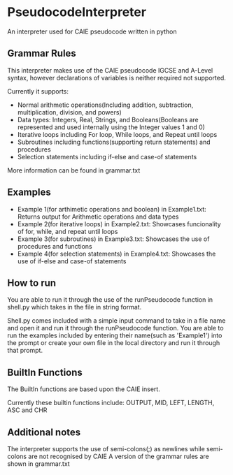 # PseudocodeInterpreter
An interpreter used for CAIE pseudocode written in python

## Grammar Rules
This interpreter makes use of the CAIE pseudocode IGCSE and A-Level syntax, however declarations of variables is neither required not supported.

Currently it supports:
- Normal arithmetic operations(Including addition, subtraction, multiplication, division, and powers)
- Data types: Integers, Real, Strings, and Booleans(Booleans are represented and used internally using the Integer values 1 and 0)
- Iterative loops including For loop, While loops, and Repeat until loops
- Subroutines including functions(supporting return statements) and procedures
- Selection statements including if-else and case-of statements

More information can be found in grammar.txt
  
## Examples
- Example 1(for arthimetic operations and boolean) in Example1.txt: Returns output for Arithmetic operations and data types
- Example 2(for iterative loops) in Example2.txt: Showcases funcionality of for, while, and repeat until loops
- Example 3(for subroutines) in Example3.txt: Showcases the use of procedures and functions
- Example 4(for selection statements) in Example4.txt: Showcases the use of if-else and case-of statements

## How to run
You are able to run it through the use of the runPseudocode function in shell.py which takes in the file in string format. 

Shell.py comes included with a simple input command to take in a file name and open it and run it through the runPseudocode function. 
You are able to run the examples included by entering their name(such as 'Example1') into the prompt or create your own file in the local directory and run it through that prompt. 

## BuiltIn Functions
The BuiltIn functions are based upon the CAIE insert.

Currently these builtin functions include: OUTPUT, MID, LEFT, LENGTH, ASC and CHR


## Additional notes
The interpreter supports the use of semi-colons(;) as newlines while semi-colons are not recognised by CAIE 
A version of the grammar rules are shown in grammar.txt
